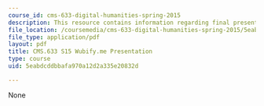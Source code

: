 ```yaml
---
course_id: cms-633-digital-humanities-spring-2015
description: This resource contains information regarding final presentation.
file_location: /coursemedia/cms-633-digital-humanities-spring-2015/5eabdcddbbafa970a12d2a335e20832d_MITCMS_633S15_Wubify_Pres.pdf
file_type: application/pdf
layout: pdf
title: CMS.633 S15 Wubify.me Presentation
type: course
uid: 5eabdcddbbafa970a12d2a335e20832d

---
```

None